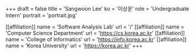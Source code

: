 +++
draft = false
title = 'Sangwoon Lee'
ko = '이상운'
role = 'Undergraduate Intern'
portrait = 'portrait.jpg'

[[affiliation]]
name = 'Software Analysis Lab'
url = '/'
[[affiliation]]
name = 'Computer Science Department'
url = 'https://cs.korea.ac.kr'
[[affiliation]]
name = 'College of Informatics'
url = 'https://info.korea.ac.kr'
[[affiliation]]
name = 'Korea University'
url = 'https://korea.ac.kr'
+++

